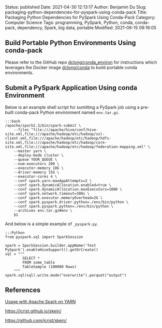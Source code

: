 Status: published
Date: 2021-04-30 12:13:17
Author: Benjamin Du
Slug: packaging-python-dependencies-for-pyspark-using-conda-pack
Title: Packaging Python Dependencies for PySpark Using Conda-Pack
Category: Computer Science
Tags: programming, PySpark, Python, conda, conda-pack, dependency, Spark, big data, portable
Modified: 2021-06-15 09:16:05
## Build Portable Python Environments Using conda-pack

Please refer to the GitHub repo
[dclong/conda_environ](https://github.com/dclong/conda_environ)
for instructions
which leverages the Docker image
[dclong/conda](https://github.com/dclong/docker-conda)
to build portable conda environments.

## Submit a PySpark Application Using conda Environment

Below is an example shell script for sumitting a PySpark job 
using a pre-built conda-pack Python environment named `env.tar.gz`.

    :::bash
    /apache/spark2.3/bin/spark-submit \
        --files "file:///apache/hive/conf/hive-site.xml,file:///apache/hadoop/etc/hadoop/ssl-client.xml,file:///apache/hadoop/etc/hadoop/hdfs-site.xml,file:///apache/hadoop/etc/hadoop/core-site.xml,file:///apache/hadoop/etc/hadoop/federation-mapping.xml" \
        --master yarn \
        --deploy-mode cluster \
        --queue YOUR_QUEUE \
        --num-executors 200 \
        --executor-memory 10G \
        --driver-memory 15G \
        --executor-cores 4 \
        --conf spark.yarn.maxAppAttempts=2 \
        --conf spark.dynamicAllocation.enabled=true \
        --conf spark.dynamicAllocation.maxExecutors=1000 \
        --conf spark.network.timeout=300s \
        --conf spark.executor.memoryOverhead=2G \
        --conf spark.pyspark.driver.python=./env/bin/python \
        --conf spark.pyspark.python=./env/bin/python \
        --archives env.tar.gz#env \
        $1

And below is a simple example of `_pyspark.py`.

    :::Python
    from pyspark.sql import SparkSession

    spark = SparkSession.builder.appName('Test PySpark').enableHiveSupport().getOrCreate()
    sql = """
            SELECT * 
            FROM some_table 
            TableSample (100000 Rows)
        """
    spark.sql(sql).write.mode("overwrite").parquet("output")

## References

[Usage with Apache Spark on YARN](https://conda.github.io/conda-pack/spark.html)

https://jcrist.github.io/skein/

https://github.com/jcrist/skein/